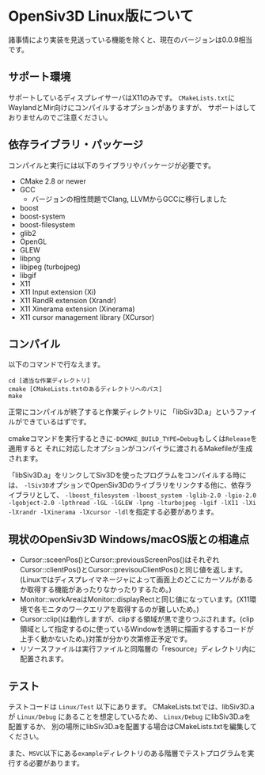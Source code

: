 # OpenSiv3D Linux版について
諸事情により実装を見送っている機能を除くと、現在のバージョンは0.0.9相当です。

## サポート環境
サポートしているディスプレイサーバはX11のみです。
`CMakeLists.txt`にWaylandとMir向けにコンパイルするオプションがありますが、
サポートはしておりませんのでご注意ください。

## 依存ライブラリ・パッケージ
コンパイルと実行には以下のライブラリやパッケージが必要です。
- CMake 2.8 or newer
- GCC
  - バージョンの相性問題でClang, LLVMからGCCに移行しました
- boost
- boost-system
- boost-filesystem
- glib2
- OpenGL
- GLEW
- libpng
- libjpeg (turbojpeg)
- libgif
- X11
- X11 Input extension (Xi)
- X11 RandR extension (Xrandr)
- X11 Xinerama extension (Xinerama)
- X11 cursor management library (XCursor)


## コンパイル
以下のコマンドで行なえます。
```
cd [適当な作業ディレクトリ]
cmake [CMakeLists.txtのあるディレクトリへのパス]
make
```

正常にコンパイルが終了すると作業ディレクトリに
「libSiv3D.a」というファイルができているはずです。

cmakeコマンドを実行するときに`-DCMAKE_BUILD_TYPE=Debug`もしくは`Release`を適用すると
それに対応したオプションがコンパイラに渡されるMakefileが生成されます。

「libSiv3D.a」をリンクしてSiv3Dを使ったプログラムをコンパイルする時には、
`-lSiv3D`オプションでOpenSiv3Dのライブラリをリンクする他に、依存ライブラリとして、
`-lboost_filesystem -lboost_system -lglib-2.0 -lgio-2.0 -lgobject-2.0 -lpthread -lGL -lGLEW -lpng -lturbojpeg -lgif -lX11 -lXi -lXrandr -lXinerama -lXcursor -ldl`を指定する必要があります。

## 現状のOpenSiv3D Windows/macOS版との相違点
- Cursor::sceenPos()とCursor::previousScreenPos()はそれぞれCursor::clientPos()とCursor::previsouClientPos()と同じ値を返します。(Linuxではディスプレイマネージャによって画面上のどこにカーソルがあるか取得する機能があったりなかったりするため。)
- Monitor::workAreaはMonitor::displayRectと同じ値になっています。(X11環境で各モニタのワークエリアを取得するのが難しいため。)
- Cursor::clip()は動作しますが、clipする領域が黒で塗りつぶされます。(clip領域として指定するのに使っているWindowを透明に描画するするコードが上手く動かないため。)対策が分かり次第修正予定です。
- リソースファイルは実行ファイルと同階層の「resource」ディレクトリ内に配置されます。

## テスト
テストコードは `Linux/Test` 以下にあります。
CMakeLists.txtでは、libSiv3D.aが `Linux/Debug` にあることを想定しているため、
`Linux/Debug` にlibSiv3D.aを配置するか、
別の場所にlibSiv3D.aを配置する場合はCMakeLists.txtを編集してください。

また、`MSVC`以下にある`example`ディレクトリのある階層でテストプログラムを実行する必要があります。
